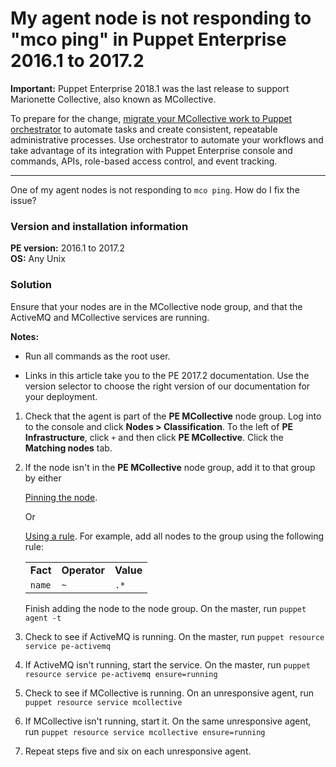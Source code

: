 # My agent node is not responding to "mco ping" in Puppet Enterprise 2016.1 to 2017.2
<p><strong>Important:</strong> Puppet Enterprise 2018.1 was the last release to support Marionette Collective, also known as MCollective. </p>
<p>To prepare for the change, <a title="Migrate MCollective" href="https://github.com/puppetlabs/docs-archive/blob/main/pe/2018.1/migrating_from_mcollective_to_orchestrator.md">migrate your MCollective work to Puppet orchestrator</a> to automate tasks and create consistent, repeatable administrative processes. Use orchestrator to automate your workflows and take advantage of its integration with Puppet Enterprise console and commands, APIs, role-based access control, and event tracking.</p>
<hr>
<p>One of my agent nodes is not responding to <code>mco ping</code>. How do I fix the issue?</p>
<h3 id="version-and-installation-information">Version and installation information</h3>
<p><strong>PE version:</strong> 2016.1 to 2017.2<br><strong>OS:</strong> Any Unix</p>
<h3 id="solution">Solution</h3>
<p>Ensure that your nodes are in the MCollective node group, and that the ActiveMQ and MCollective services are running.</p>
<p><strong>Notes:</strong></p>
<ul>
<li>
<p>Run all commands as the root user.</p>
</li>
<li>
<p>Links in this article take you to the PE 2017.2 documentation. Use the version selector to choose the right version of our documentation for your deployment.</p>
</li>
</ul>
<ol style="list-style-type: decimal;">
<li>
<p>Check that the agent is part of the <strong>PE MCollective</strong> node group. Log into to the console and click <strong>Nodes &gt; Classification</strong>. To the left of <strong>PE Infrastructure</strong>, click <code>+</code> and then click <strong>PE MCollective</strong>. Click the <strong>Matching nodes</strong> tab.</p>
</li>
<li>
<p>If the node isn't in the <strong>PE MCollective</strong> node group, add it to that group by either</p>
<p><a href="https://github.com/puppetlabs/docs-archive/blob/main/pe/2017.2/console_classes_groups.markdown#adding-nodes-statically">Pinning the node</a>.</p>
<p>Or</p>
<p><a href="https://github.com/puppetlabs/docs-archive/blob/main/pe/2017.2/console_classes_groups.markdown#adding-nodes-dynamically">Using a rule</a>. For example, add all nodes to the group using the following rule:</p>
<table>
<tbody>
<tr>
<td><strong>Fact</strong></td>
<td><strong>Operator</strong></td>
<td><strong>Value</strong></td>
</tr>
<tr>
<td><code>name</code></td>
<td><code>~</code></td>
<td><code>.*</code></td>
</tr>
</tbody>
</table>
<p>Finish adding the node to the node group. On the master, run <code>puppet agent -t</code></p>
</li>
<li>
<p>Check to see if ActiveMQ is running. On the master, run <code>puppet resource service pe-activemq</code></p>
</li>
<li>
<p>If ActiveMQ isn't running, start the service. On the master, run <code>puppet resource service pe-activemq ensure=running</code></p>
</li>
<li>
<p>Check to see if MCollective is running. On an unresponsive agent, run <code>puppet resource service mcollective</code></p>
</li>
<li>
<p>If MCollective isn't running, start it. On the same unresponsive agent, run <code>puppet resource service mcollective ensure=running</code></p>
</li>
<li>
<p>Repeat steps five and six on each unresponsive agent.</p>
</li>
</ol>
